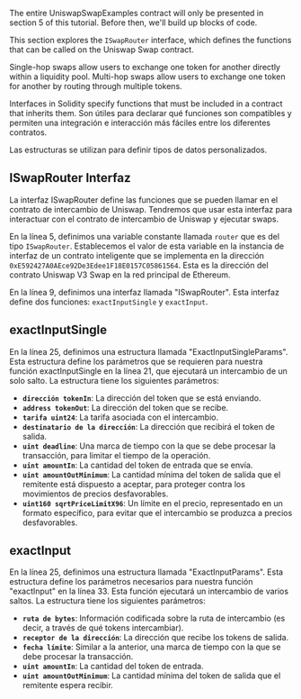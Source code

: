 The entire UniswapSwapExamples contract will only be presented in section 5 of this tutorial.  Before then, we'll build up blocks of code.

This section explores the `ISwapRouter` interface, which defines the functions that can be called on the Uniswap Swap contract.

Single-hop swaps allow users to exchange one token for another directly within a liquidity pool.
Multi-hop swaps allow users to exchange one token for another by routing through multiple tokens.

Interfaces in Solidity specify functions that must be included in a contract that inherits them.  Son útiles para declarar qué funciones son compatibles y permiten una integración e interacción más fáciles entre los diferentes contratos.

Las estructuras se utilizan para definir tipos de datos personalizados.

## ISwapRouter Interfaz

La interfaz ISwapRouter define las funciones que se pueden llamar en el contrato de intercambio de Uniswap. Tendremos que usar esta interfaz para interactuar con el contrato de intercambio de Uniswap y ejecutar swaps.

En la línea 5, definimos una variable constante llamada `router` que es del tipo `ISwapRouter`. Establecemos el valor de esta variable en la instancia de interfaz de un contrato inteligente que se implementa en la dirección `0xE592427A0AEce92De3Edee1F18E0157C05861564`. Esta es la dirección del contrato Uniswap V3 Swap en la red principal de Ethereum.

En la línea 9, definimos una interfaz llamada "ISwapRouter". Esta interfaz define dos funciones: `exactInputSingle` y `exactInput`.

## exactInputSingle

En la línea 25, definimos una estructura llamada "ExactInputSingleParams". Esta estructura define los parámetros que se requieren para nuestra función exactInputSingle en la línea 21, que ejecutará un intercambio de un solo salto. La estructura tiene los siguientes parámetros:

- **`dirección tokenIn`**: La dirección del token que se está enviando.
- **`address tokenOut`**: La dirección del token que se recibe.
- **`tarifa uint24`**: La tarifa asociada con el intercambio.
- **`destinatario de la dirección`**: La dirección que recibirá el token de salida.
- **`uint deadline`**: Una marca de tiempo con la que se debe procesar la transacción, para limitar el tiempo de la operación.
- **`uint amountIn`**: La cantidad del token de entrada que se envía.
- **`uint amountOutMinimum`**: La cantidad mínima del token de salida que el remitente está dispuesto a aceptar, para proteger contra los movimientos de precios desfavorables.
- **`uint160 sqrtPriceLimitX96`**: Un límite en el precio, representado en un formato específico, para evitar que el intercambio se produzca a precios desfavorables.

## exactInput

En la línea 25, definimos una estructura llamada "ExactInputParams". Esta estructura define los parámetros necesarios para nuestra función "exactInput" en la línea 33. Esta función ejecutará un intercambio de varios saltos. La estructura tiene los siguientes parámetros:

- **`ruta de bytes`**: Información codificada sobre la ruta de intercambio (es decir, a través de qué tokens intercambiar).
- **`receptor de la dirección`**: La dirección que recibe los tokens de salida.
- **`fecha límite`**: Similar a la anterior, una marca de tiempo con la que se debe procesar la transacción.
- **`uint amountIn`**: La cantidad del token de entrada.
- **`uint amountOutMinimum`**: La cantidad mínima del token de salida que el remitente espera recibir.
